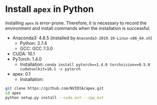 # Install `apex` in Python

Installing `apex` is error-prone. Therefore, it is necessary to record the environment and install commands when the installation is successful.

* Anaconda3: 4.8.5 (installed by `Anaconda3-2019.10-Linux-x86_64.sh`)
  * Python: 3.7.4
  * GCC: GCC 7.3.0
* CUDA: 10.1
* PyTorch: 1.4.0
  * Installation: `conda install pytorch==1.4.0 torchvision==0.5.0 cudatoolkit=10.1 -c pytorch`
* apex: 0.1
  * Installation:
```bash
git clone https://github.com/NVIDIA/apex.git
cd apex
python setup.py install --cuda_ext --cpp_ext
```
